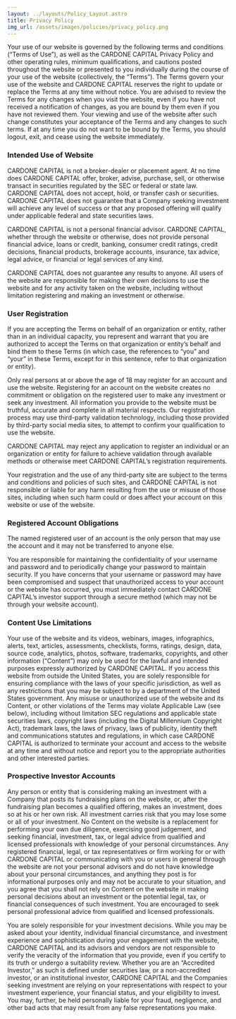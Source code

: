 ```yaml
---
layout: ../layouts/Policy_Layout.astro
title: Privacy Policy
img_url: /assets/images/policies/privacy_policy.png
---
```


Your use of our website is governed by the following terms and conditions (“Terms of Use”), as well as the CARDONE CAPITAL Privacy Policy and other operating rules, minimum qualifications, and cautions posted throughout the website or presented to you individually during the course of your use of the website (collectively, the “Terms”). The Terms govern your use of the website and CARDONE CAPITAL reserves the right to update or replace the Terms at any time without notice. You are advised to review the Terms for any changes when you visit the website, even if you have not received a notification of changes, as you are bound by them even if you have not reviewed them. Your viewing and use of the website after such change constitutes your acceptance of the Terms and any changes to such terms. If at any time you do not want to be bound by the Terms, you should logout, exit, and cease using the website immediately.

### Intended Use of Website

CARDONE CAPITAL is not a broker-dealer or placement agent. At no time does CARDONE CAPITAL offer, broker, advise, purchase, sell, or otherwise transact in securities regulated by the SEC or federal or state law. CARDONE CAPITAL does not accept, hold, or transfer cash or securities. CARDONE CAPITAL does not guarantee that a Company seeking investment will achieve any level of success or that any proposed offering will qualify under applicable federal and state securities laws.

CARDONE CAPITAL is not a personal financial advisor. CARDONE CAPITAL, whether through the website or otherwise, does not provide personal financial advice, loans or credit, banking, consumer credit ratings, credit decisions, financial products, brokerage accounts, insurance, tax advice, legal advice, or financial or legal services of any kind.

CARDONE CAPITAL does not guarantee any results to anyone. All users of the website are responsible for making their own decisions to use the website and for any activity taken on the website, including without limitation registering and making an investment or otherwise.

### User Registration

If you are accepting the Terms on behalf of an organization or entity, rather than in an individual capacity, you represent and warrant that you are authorized to accept the Terms on that organization or entity’s behalf and bind them to these Terms (in which case, the references to “you” and “your” in these Terms, except for in this sentence, refer to that organization or entity).

Only real persons at or above the age of 18 may register for an account and use the website. Registering for an account on the website creates no commitment or obligation on the registered user to make any investment or seek any investment. All information you provide to the website must be truthful, accurate and complete in all material respects. Our registration process may use third-party validation technology, including those provided by third-party social media sites, to attempt to confirm your qualification to use the website.

CARDONE CAPITAL may reject any application to register an individual or an organization or entity for failure to achieve validation through available methods or otherwise meet CARDONE CAPITAL’s registration requirements.

Your registration and the use of any third-party site are subject to the terms and conditions and policies of such sites, and CARDONE CAPITAL is not responsible or liable for any harm resulting from the use or misuse of those sites, including when such harm could or does affect your account on this website or use of the website.

### Registered Account Obligations

The named registered user of an account is the only person that may use the account and it may not be transferred to anyone else.

You are responsible for maintaining the confidentiality of your username and password and to periodically change your password to maintain security. If you have concerns that your username or password may have been compromised and suspect that unauthorized access to your account or the website has occurred, you must immediately contact CARDONE CAPITAL’s investor support through a secure method (which may not be through your website account).

### Content Use Limitations

Your use of the website and its videos, webinars, images, infographics, alerts, text, articles, assessments, checklists, forms, ratings, design, data, source code, analytics, photos, software, trademarks, copyrights, and other information (“Content”) may only be used for the lawful and intended purposes expressly authorized by CARDONE CAPITAL. If you access this website from outside the United States, you are solely responsible for ensuring compliance with the laws of your specific jurisdiction, as well as any restrictions that you may be subject to by a department of the United States government. Any misuse or unauthorized use of the website and its Content, or other violations of the Terms may violate Applicable Law (see below), including without limitation SEC regulations and applicable state securities laws, copyright laws (including the Digital Millennium Copyright Act), trademark laws, the laws of privacy, laws of publicity, identity theft and communications statutes and regulations, in which case CARDONE CAPITAL is authorized to terminate your account and access to the website at any time and without notice and report you to the appropriate authorities and other interested parties.

### Prospective Investor Accounts

Any person or entity that is considering making an investment with a Company that posts its fundraising plans on the website, or, after the fundraising plan becomes a qualified offering, makes an investment, does so at his or her own risk. All investment carries risk that you may lose some or all of your investment. No Content on the website is a replacement for performing your own due diligence, exercising good judgement, and seeking financial, investment, tax, or legal advice from qualified and licensed professionals with knowledge of your personal circumstances. Any registered financial, legal, or tax representatives or firm working for or with CARDONE CAPITAL or communicating with you or users in general through the website are not your personal advisors and do not have knowledge about your personal circumstances, and anything they post is for informational purposes only and may not be accurate to your situation, and you agree that you shall not rely on Content on the website in making personal decisions about an investment or the potential legal, tax, or financial consequences of such investment. You are encouraged to seek personal professional advice from qualified and licensed professionals.

You are solely responsible for your investment decisions. While you may be asked about your identity, individual financial circumstance, and investment experience and sophistication during your engagement with the website, CARDONE CAPITAL and its advisors and vendors are not responsible to verify the veracity of the information that you provide, even if you certify to its truth or undergo a suitability review. Whether you are an “Accredited Investor,” as such is defined under securities law, or a non-accredited investor, or an institutional investor, CARDONE CAPITAL and the Companies seeking investment are relying on your representations with respect to your investment experience, your financial status, and your eligibility to invest. You may, further, be held personally liable for your fraud, negligence, and other bad acts that may result from any false representations you make.
